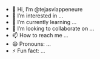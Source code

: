 - 👋 Hi, I’m @tejasviappeneure
- 👀 I’m interested in ...
- 🌱 I’m currently learning ...
- 💞️ I’m looking to collaborate on ...
- 📫 How to reach me ...
- 😄 Pronouns: ...
- ⚡ Fun fact: ...

<!---
tejasviappeneure/tejasviappeneure is a ✨ special ✨ repository because its `README.md` (this file) appears on your GitHub profile.
You can click the Preview link to take a look at your changes.
--->
